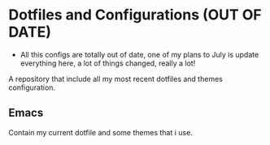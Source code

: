 # Dotfiles and Configurations (OUT OF DATE)

- All this configs are totally out of date, one of my plans to July is update everything here, a lot of things changed, really a lot!

A repository that include all my most recent dotfiles and themes configuration.

## Emacs

Contain my current dotfile and some themes that i use.
